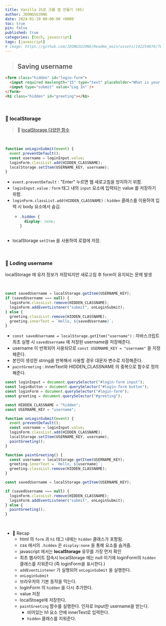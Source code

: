```yaml
---
title: Vanilla JS로 크롬 앱 만들기 (05)
author: JEONGSUJONG
date: 2024-01-10 00:00:00 +0800
toc: true
pin: false
published: true
categories: [tech, javascript]
tags: [javascript]
# image: https://github.com/JEONGSUJONG/Readme_main/assets/142254876/7607d850-fd45-47a2-9bc2-7c2983db77f1
---
```


> ## Saving username

```html
<form class="hidden" id="login-form">
  <input required maxlength="15" type="text" placeholder="What is your name?" />
  <input type="submit" value="Log In" />
</form>
<h1 class="hidden" id="greeting"></h1>
```

<br>

### 🧷 localStorage

> 🌱 [localStorage 다양한 함수](https://developer.mozilla.org/ko/docs/Web/API/Window/localStorage)

<br>

<!-- ![image](https://github.com/JEONGSUJONG/Readme_main/assets/142254876/c316997c-82b0-4604-a240-796c07612ae4){: width=100% height=100% .normal} -->

```javascript
function onLoginSubmit(event) {
  event.preventDefault();
  const username = loginInput.value;
  loginForm.classList.add(HIDDEN_CLASSNAME);
  localStorage.setItem(USERNAME_KEY, username);
}
```

- `event.preventDefault` : "Enter" 누르면 웹 새로고침을 방지하기 위함.
- `loginInput.value` : `form` 태그 내의 `input` 요소에 입력되는 value 를 저장하기 위함.
- `loginForm.classList.add(HIDDEN_CLASSNAME)` : `hidden` 클래스를 이용하여 입력 시 body 요소에서 숨김.
  - ```css
    .hidden {
      display: none;
    }
  ```
- localStorage `setItem` 을 사용하여 로컬에 저장.

<br>

### 🧷 Loding username

localStorage 에 유저 정보가 저장되지만 새로고침 후 form이 유지되는 문제 발생

<br>

```javascript
const savedUsername = localStorage.getItem(USERNAME_KEY);
if (savedUsername === null) {
  loginForm.classList.remove(HIDDEN_CLASSNAME);
  loginForm.addEventListener("submit", onLoginSubmit);
} else {
  greeting.classList.remove(HIDDEN_CLASSNAME);
  greeting.innerText = `Hello, ${savedUsername}`;
}
```

- `const savedUsername = localStorage.getItem("username")` : 자바스크립트 최초 실행 시 `savedUsername` 에 저장된 username을 저장해준다.
- username 이 반복되어 사용되므로 `const USERNAME_KEY = "username"` 을 지정해준다.
- 본인이 생성한 string을 반복해서 사용할 경우 대문자 변수로 지정해준다.
- `paintGreeting` : innerText와 HIDDEN_CLASSNAME 의 중복으로 함수로 정의해준다.

```javascript
const loginInput = document.querySelector("#login-form input");
const loginButton = document.querySelector("#login-form button");
const loginForm = document.querySelector("#login-form");
const greeting = document.querySelector("#greeting");

const HIDDEN_CLASSNAME = "hidden";
const USERNAME_KEY = "username";

function onLoginSubmit(event) {
  event.preventDefault();
  const username = loginInput.value;
  loginForm.classList.add(HIDDEN_CLASSNAME);
  localStorage.setItem(USERNAME_KEY, username);
  paintGreeting();
}

function paintGreeting() {
  const username = localStorage.getItem(USERNAME_KEY);
  greeting.innerText = `Hello, ${username}`;
  greeting.classList.remove(HIDDEN_CLASSNAME);
}

const savedUsername = localStorage.getItem(USERNAME_KEY);

if (savedUsername === null) {
  loginForm.classList.remove(HIDDEN_CLASSNAME);
  loginForm.addEventListener("submit", onLoginSubmit);
} else {
  paintGreeting();
}
```

<br>

- 👀 Recap
    - html 의 `form` 과 `h1` 태그 내에는 `hidden` 클래스가 포함됨.
    - css 에서의 `.hidden` 은 `display:none` 을 통해 요소를 숨겨줌.
    - javascript 에서는 **localStorage** 유무를 가장 먼저 확인
    - 최초 웹사이트 접속시 localStorage 에는 null 이기에 loginForm의 `hidden` 클래스를 지워준다 (즉 loginForm을 표시한다.)
    - `addEventListener` 가 실행되어 `onLoginSubmit` 을 실행한다.
    - `onLoginSubmit`
    - 브라우저의 기본 동작을 막는다.
    - loginForm 의 `hidden` 을 다시 추가한다.
    - value 저장
    - localStoage에 저장한다.
    - `paintGreeting` 함수를 실행한다. 인자로 Input한 username을 받는다.
        - 비어있는 h1 요소 안에 innerText로 입력한다.
        - `hidden` 클래스를 지워준다.
